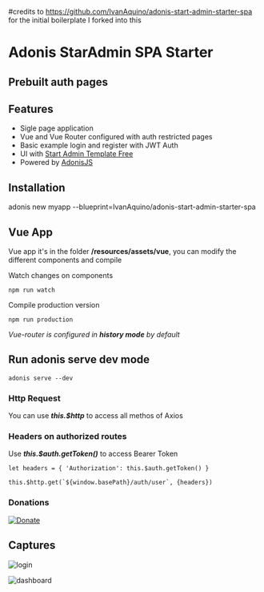 #credits to https://github.com/IvanAquino/adonis-start-admin-starter-spa for the initial boilerplate I forked into this
# Adonis StarAdmin SPA Starter
## Prebuilt auth pages

## Features
* Sigle page application
* Vue and Vue Router configured with auth restricted pages
* Basic example login and register with JWT Auth
* UI with [Start Admin Template Free](https://github.com/BootstrapDash/StarAdmin-Free-Bootstrap-Admin-Template)
* Powered by [AdonisJS](https://adonisjs.com)

## Installation
adonis new myapp --blueprint=IvanAquino/adonis-start-admin-starter-spa

## Vue App

Vue app it's in the folder __/resources/assets/vue__, you can modify the different components and compile

Watch changes on components
```
npm run watch
```

Compile production version
```
npm run production
```

_Vue-router is configured in_ ___history mode___ _by default_


## Run adonis serve dev mode

```
adonis serve --dev
```

### Http Request
You can use ___this.$http___ to access all methos of Axios

### Headers on authorized routes
Use ___this.$auth.getToken()___ to access Bearer Token

```
let headers = { 'Authorization': this.$auth.getToken() }

this.$http.get(`${window.basePath}/auth/user`, {headers})
```

### Donations
[![Donate](https://img.shields.io/badge/Donate-PayPal-green.svg)](https://www.paypal.me/IvnAqn)

## Captures

![login](https://image.ibb.co/i7kHPH/sa_0.png)

![dashboard](https://image.ibb.co/eFCmJc/sa_1.png)
